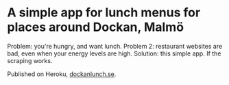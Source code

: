 # A simple app for lunch menus for places around Dockan, Malmö #

Problem: you're hungry, and want lunch. Problem 2: restaurant websites are bad, even when your energy levels are high. Solution: this simple app. If the scraping works.

Published on Heroku, [dockanlunch.se](http://www.dockanlunch.se/).
